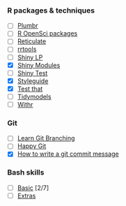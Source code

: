 ### R packages & techniques


- [ ] [Plumbr](https://rviews.rstudio.com/2018/08/30/slack-and-plumber-part-one/)
- [ ] [R OpenSci packages](https://devguide.ropensci.org/)
- [ ] [Reticulate](https://rstudio.github.io/reticulate/)
- [ ] [rrtools](https://annakrystalli.me/rrtools-repro-research/intro.html)
- [ ] [Shiny LP](https://github.com/jasdumas/shinyLP)
- [x] [Shiny Modules](https://shiny.rstudio.com/articles/modules.html)
- [ ] [Shiny Test](https://github.com/rstudio/shinytest)
- [x] [Styleguide](http://style.tidyverse.org/)
- [x] [Test that](http://r-pkgs.had.co.nz/tests.html)
- [ ] [Tidymodels](https://rviews.rstudio.com/2019/06/19/a-gentle-intro-to-tidymodels/)
- [ ] [Withr](https://github.com/r-lib/withr)

### Git 

- [ ] [Learn Git Branching](https://learngitbranching.js.org/)
- [ ] [Happy Git](https://www.rstudio.com/resources/videos/happy-git-and-gihub-for-the-user-tutorial/)
- [x] [How to write a git commit message](https://chris.beams.io/posts/git-commit/)

### Bash skills
- [ ] [Basic](https://swcarpentry.github.io/shell-novice/)  [2/7]
- [ ] [Extras](http://swcarpentry.github.io/shell-extras/) 

